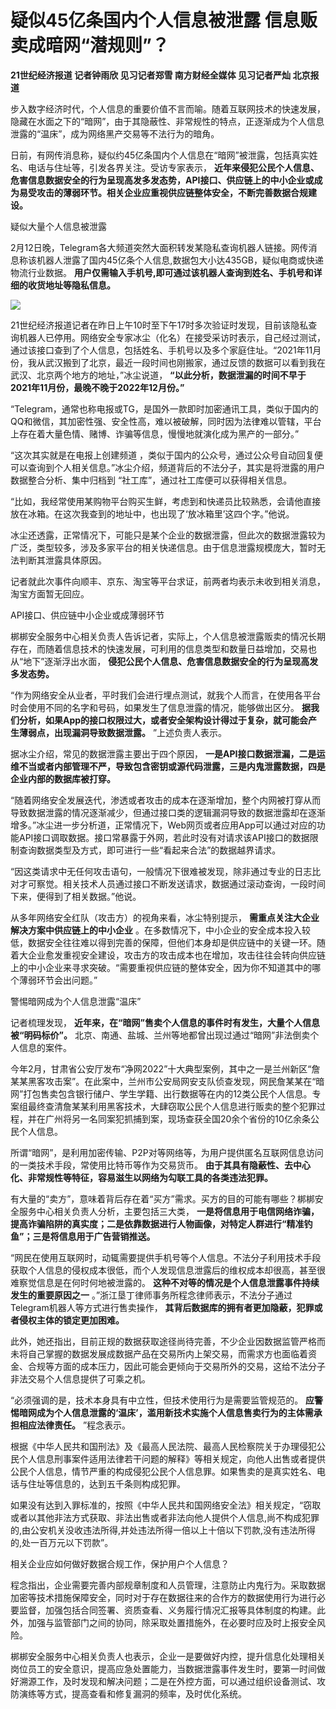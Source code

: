 # 疑似45亿条国内个人信息被泄露 信息贩卖成暗网“潜规则”？

**21世纪经济报道 记者钟雨欣 见习记者郑雪 南方财经全媒体 见习记者严灿 北京报道**

步入数字经济时代，个人信息的重要价值不言而喻。随着互联网技术的快速发展，隐藏在水面之下的“暗网”，由于其隐蔽性、非常规性的特点，正逐渐成为个人信息泄露的“温床”，成为网络黑产交易等不法行为的暗角。

日前，有网传消息称，疑似约45亿条国内个人信息在“暗网”被泄露，包括真实姓名、电话与住址等，引发各界关注。受访专家表示，
**近年来侵犯公民个人信息、危害信息数据安全的行为呈现高发多发态势，API接口、供应链上的中小企业或成为易受攻击的薄弱环节。相关企业应重视供应链整体安全，不断完善数据合规建设。**

疑似大量个人信息被泄露

2月12日晚，Telegram各大频道突然大面积转发某隐私查询机器人链接。网传消息称该机器人泄露了国内45亿条个人信息,数据包大小达435GB，疑似电商或快递物流行业数据。
**用户仅需输入手机号,即可通过该机器人查询到姓名、手机号和详细的收货地址等隐私信息。**

![](https://inews.gtimg.com/newsapp_bt/0/15663985015/1000)

21世纪经济报道记者在昨日上午10时至下午17时多次验证时发现，目前该隐私查询机器人已停用。网络安全专家冰尘（化名）在接受采访时表示，自己经过测试，通过该接口查到了个人信息，包括姓名、手机号以及多个家庭住址。“2021年11月份，我从武汉搬到了北京，最近一段时间也刚搬家，通过反馈的数据可以看到我在武汉、北京两个地方的地址，”冰尘说道，
**“以此分析，数据泄漏的时间不早于2021年11月份，最晚不晚于2022年12月份。”**

“Telegram，通常也称电报或TG，是国外一款即时加密通讯工具，类似于国内的QQ和微信，其加密性强、安全性高，难以被破解，同时因为法律难以管辖，平台上存在着大量色情、赌博、诈骗等信息，慢慢地就演化成为黑产的一部分。”

“这次其实就是在电报上创建频道
，类似于国内的公众号，通过公众号自动回复便可以查询到个人相关信息。”冰尘介绍，频道背后的不法分子，其实是将泄露的用户数据整合分析、集中归档到
“社工库”，通过社工库便可以获得相关信息。

“比如，我经常使用某购物平台购买生鲜，考虑到和快递员比较熟悉，会请他直接放在冰箱。在这次我查到的地址中，也出现了‘放冰箱里’这四个字。”他说。

冰尘还透露，正常情况下，可能只是某个企业的数据泄露，但此次的数据泄露较为广泛，类型较多，涉及多家平台的相关快递信息。由于信息泄露规模庞大，暂时无法判断其泄露具体原因。

记者就此次事件向顺丰、京东、淘宝等平台求证，前两者均表示未收到相关消息，淘宝方面暂无回应。

API接口、供应链中小企业或成薄弱环节

梆梆安全服务中心相关负责人告诉记者，实际上，个人信息被泄露贩卖的情况长期存在，而随着信息技术的快速发展，可利用的信息类型和数量日益增加，交易也从“地下”逐渐浮出水面，
**侵犯公民个人信息、危害信息数据安全的行为呈现高发多发态势。**

“作为网络安全从业者，平时我们会进行埋点测试，就我个人而言，在使用各平台时会使用不同的名字和号码，如果发生了信息泄露的情况，能够做出区分。
**据我们分析，如果App的接口权限过大，或者安全架构设计得过于复杂，就可能会产生薄弱点，出现漏洞导致数据泄露。** ”上述负责人表示。

据冰尘介绍，常见的数据泄露主要出于四个原因，
**一是API接口数据泄漏，二是运维不当或者内部管理不严，导致包含密钥或源代码泄露，三是内鬼泄露数据，四是企业内部的数据库被打穿。**

“随着网络安全发展迭代，渗透或者攻击的成本在逐渐增加，整个内网被打穿从而导致数据泄露的情况逐渐减少，但通过接口类的逻辑漏洞导致的数据泄露却在逐渐增多。”冰尘进一步分析道，正常情况下，Web网页或者应用App可以通过对应的功能API接口调取数据。接口常暴露于外网，若此时没有对请求该API接口的数据限制查询数据类型及方式，即可进行一些“看起来合法”的数据越界请求。

“因这类请求中无任何攻击语句，一般情况下很难被发现，除非通过专业的日志比对才可察觉。相关技术人员通过接口不断发送请求，数据通过滚动查询，一段时间下来，便得到了相关数据。”他说。

从多年网络安全红队（攻击方）的视角来看，冰尘特别提示， **需重点关注大企业解决方案中供应链上的中小企业**
。在多数情况下，中小企业的安全成本投入较低，数据安全往往难以得到完善的保障，但他们本身却是供应链中的关键一环。随着大企业愈发重视安全建设，攻击方的攻击成本也在增加，攻击往往会转向供应链上的中小企业来寻求突破。“需要重视供应链的整体安全，因为你不知道其中的哪个薄弱环节会出问题。”

警惕暗网成为个人信息泄露“温床”

记者梳理发现， **近年来，在“暗网”售卖个人信息的事件时有发生，大量个人信息被“明码标价”。**
北京、南通、盐城、兰州等地都曾出现过通过“暗网”非法倒卖个人信息的案件。

今年2月，甘肃省公安厅发布“净网2022”十大典型案例，其中之一是兰州新区“詹某某黑客攻击案”。在此案中，兰州市公安局网安支队侦查发现，网民詹某某在“暗网”打包售卖包含银行储户、学生学籍、出行数据等在内的12类公民个人信息。专案组最终查清詹某某利用黑客技术，大肆窃取公民个人信息进行贩卖的整个犯罪过程，并在广州将另一名同案犯抓捕到案，现场查获全国20余个省份的10亿余条公民个人信息。

所谓“暗网”，是利用加密传输、P2P对等网络等，为用户提供匿名互联网信息访问的一类技术手段，常使用比特币等作为交易货币。
**由于其具有隐蔽性、去中心化、非常规性等特征，容易滋生以网络为勾联工具的各类违法犯罪。**

有大量的“卖方”，意味着背后存在着“买方”需求。买方的目的可能有哪些？梆梆安全服务中心相关负责人分析，主要包括三大类，
**一是将信息用于电信网络诈骗，提高诈骗陷阱的真实度；二是依靠数据进行人物画像，对特定人群进行“精准钓鱼”；三是将信息用于广告营销推送。**

“网民在使用互联网时，动辄需要提供手机号等个人信息。不法分子利用技术手段获取个人信息的侵权成本很低，而个人发现信息泄露后的维权成本却很高，甚至很难察觉信息是在何时何地被泄露的。
**这种不对等的情况是个人信息泄露事件持续发生的重要原因之一** 。”浙江垦丁律师事务所程念律师表示，不法分子通过Telegram机器人等方式进行售卖操作，
**其背后数据库的拥有者更加隐蔽，犯罪或者侵权主体的锁定更加困难。**

此外，她还指出，目前正规的数据获取途径尚待完善，不少企业因数据监管严格而未将自己掌握的数据发展成数据产品在交易所内上架交易，而需求方也面临着资金、合规等方面的成本压力，因此可能会更倾向于交易所外的交易，这给不法分子非法交易个人信息提供了可乘之机。

“必须强调的是，技术本身具有中立性，但技术使用行为是需要监管规范的。
**应警惕暗网成为个人信息泄露的‘温床’，滥用新技术实施个人信息售卖行为的主体需承担相应法律责任。** ”程念表示。

根据《中华人民共和国刑法》及《最高人民法院、最高人民检察院关于办理侵犯公民个人信息刑事案件适用法律若干问题的解释》等相关规定，向他人出售或者提供公民个人信息，情节严重的构成侵犯公民个人信息罪。如果售卖的是真实姓名、电话与住址等信息的，达到五千条则构成犯罪。

如果没有达到入罪标准的，按照《中华人民共和国网络安全法》相关规定，“窃取或者以其他非法方式获取、非法出售或者非法向他人提供个人信息,尚不构成犯罪的,由公安机关没收违法所得,并处违法所得一倍以上十倍以下罚款,没有违法所得的,处一百万元以下罚款”。

相关企业应如何做好数据合规工作，保护用户个人信息？

程念指出，企业需要完善内部规章制度和人员管理，注意防止内鬼行为。采取数据加密等技术措施保障安全，同时对于存在数据往来的合作方的数据使用行为进行必要监督，加强包括合同签署、资质查看、义务履行情况汇报等具体制度的构建。此外，加强与监管部门之间的协同，除采取处置措施外，在必要时应及时上报安全风险。

梆梆安全服务中心相关负责人也表示，企业一是要做好内控，提升信息化处理相关岗位员工的安全意识，提高应急处置能力，当数据泄露事件发生时，要第一时间做好溯源工作，及时发现和解决问题；二是在外控方面，可以通过组织设备测试、攻防演练等方式，提高查看和修复漏洞的频率，及时优化系统。

